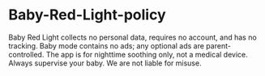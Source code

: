 # Baby-Red-Light-policy
Baby Red Light collects no personal data, requires no account, and has no tracking. Baby mode contains no ads; any optional ads are parent-controlled. The app is for nighttime soothing only, not a medical device. Always supervise your baby. We are not liable for misuse.
